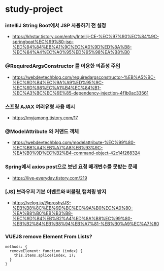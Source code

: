 # study-project

### intelliJ String Boot에서 JSP 사용하기 전 설정
- https://khstar.tistory.com/entry/Intellij-CE-%EC%97%90%EC%84%9C-springboot%EC%99%80-jsp-%ED%94%84%EB%A1%9C%EC%A0%9D%ED%8A%B8-%EC%84%A4%EC%A0%95%ED%95%98%EA%B8%B0




### @RequiredArgsConstructor 를 이용한 의존성 주입
- https://webdevtechblog.com/requiredargsconstructor-%EB%A5%BC-%EC%9D%B4%EC%9A%A9%ED%95%9C-%EC%9D%98%EC%A1%B4%EC%84%B1-%EC%A3%BC%EC%9E%85-dependency-injection-4f1b0ac33561



### 스프링 AJAX 여러유형 사용 예시
- https://myjamong.tistory.com/17



### @ModelAttribute 와 커맨드 객체
- https://webdevtechblog.com/modelattribute-%EC%99%80-%EC%BB%A4%EB%A7%A8%EB%93%9C-%EA%B0%9D%EC%B2%B4-command-object-42c14f268324


### Spring에서 axios post으로 보낸 요청 매개변수를 못받는 문제
- https://live-everyday.tistory.com/219


### [JS] 브라우저 기본 이벤트와 버블링,캡쳐링 방지
- https://velog.io/@proshy/JS-%EB%B8%8C%EB%9D%BC%EC%9A%B0%EC%A0%80-%EA%B8%B0%EB%B3%B8-%EC%9D%B4%EB%B2%A4%ED%8A%B8%EC%99%80-%EB%B2%84%EB%B8%94%EB%A7%81-%EB%B0%A9%EC%A7%80

### VUEJS remove Element From Lists?
```
methods: {
  removeElement: function (index) {
    this.items.splice(index, 1);
  }
}
```

